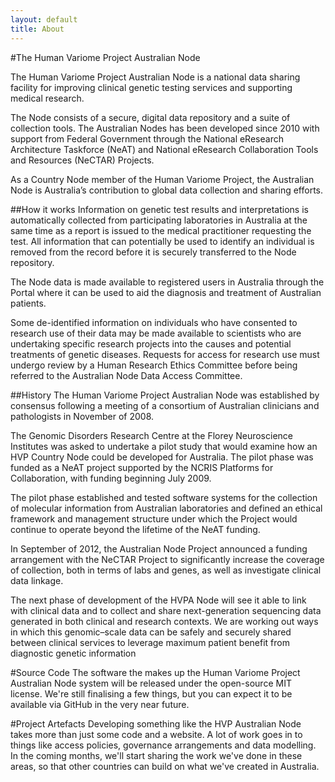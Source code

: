 ```yaml
---
layout: default
title: About
---
```


#The Human Variome Project Australian Node


The Human Variome Project Australian Node is a national data sharing facility for improving clinical genetic testing services and supporting medical research.

The Node consists of a secure, digital data repository and a suite of collection tools. The Australian Nodes has been developed since 2010 with support from Federal Government through the National eResearch Architecture Taskforce (NeAT) and National eResearch Collaboration Tools and Resources (NeCTAR) Projects.

As a Country Node member of the Human Variome Project, the Australian Node is Australia’s contribution to global data collection and sharing efforts.

##How it works
Information on genetic test results and interpretations is automatically collected from participating laboratories in Australia at the same time as a report is issued to the medical practitioner requesting the test. All information that can potentially be used to identify an individual is removed from the record before it is securely transferred to the Node repository.

The Node data is made available to registered users in Australia through the Portal where it can be used to aid the diagnosis and treatment of Australian patients.

Some de-identified information on individuals who have consented to research use of their data may be made available to scientists who are undertaking specific research projects into the causes and potential treatments of genetic diseases. Requests for access for research use must undergo review by a Human Research Ethics Committee before being referred to the Australian Node Data Access Committee.

##History
The Human Variome Project Australian Node was established by consensus following a meeting of a consortium of Australian clinicians and pathologists in November of 2008.

The Genomic Disorders Research Centre at the Florey Neuroscience Institutes was asked to undertake a pilot study that would examine how an HVP Country Node could be developed for Australia. The pilot phase was funded as a NeAT project supported by the NCRIS Platforms for Collaboration, with funding beginning July 2009.

The pilot phase established and tested software systems for the collection of molecular information from Australian laboratories and defined an ethical framework and management structure under which the Project would continue to operate beyond the lifetime of the NeAT funding.

In September of 2012, the Australian Node Project announced a funding arrangement with the NeCTAR Project to significantly increase the coverage of collection, both in terms of labs and genes, as well as investigate clinical data linkage.

The next phase of development of the HVPA Node will see it able to link with clinical data and to collect and share next-generation sequencing data generated in both clinical and research contexts. We are working out ways in which this genomic–scale data can be safely and securely shared between clinical services to leverage maximum patient benefit from diagnostic genetic information

#Source Code
The software the makes up the Human Variome Project Australian Node system will be released under the open-source MIT license. We're still finalising a few things, but you can expect it to be available via GitHub in the very near future.

#Project Artefacts
Developing something like the HVP Australian Node takes more than just some code and a website. A lot of work goes in to things like access policies, governance arrangements and data modelling. In the coming months, we'll start sharing the work we've done in these areas, so that other countries can build on what we've created in Australia.